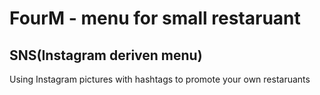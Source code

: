 FourM - menu for small restaruant
=================================

SNS(Instagram deriven menu)
----------------------------
Using Instagram pictures with hashtags to promote your own restaruants